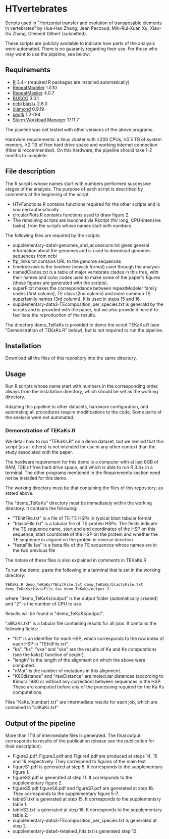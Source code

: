 # HTvertebrates

Scripts used in "Horizontal transfer and evolution of transposable elements in vertebrates" by Hua-Hao Zhang, Jean Peccoud, Min-Rui-Xuan Xu, Xiao-Gu Zhang, Clément Gilbert (submitted).

These scripts are publicly available to indicate how parts of the analysis were automated. There is no guaranty regarding their use. 
For those who may want to use the pipeline, see below:

## Requirements
- [R](https://cran.r-project.org) 3.4+ (required R packages are installed automatically)
- [RepeatModeler](http://www.repeatmasker.org/RepeatModeler/) 1.0.10
- [RepeatMasker](http://www.repeatmasker.org/RMDownload.html) 4.0.7
- [BUSCO](https://gitlab.com/ezlab/busco) 3.0.1
- [ncbi blast+](https://blast.ncbi.nlm.nih.gov/Blast.cgi?CMD=Web&PAGE_TYPE=BlastDocs&DOC_TYPE=Download) 2.6.0
- [diamond](https://github.com/bbuchfink/diamond) 0.9.19
- [seqtk](https://github.com/lh3/seqtk) 1.2-r94 
- [Slurm Workload Manager](https://slurm.schedmd.com/download.html) 17.11.7

The pipeline was not tested with other versions of the above programs. 

Hardware requirements: a linux cluster with ≥200 CPUs, ≥0.5 TB of system memory,  ≥2 TB of free hard drive space and working internet connection (fiber is recommended). On this hardware, the pipeline should take 1-2 months to complete.

## File description
The R scripts whose names start with numbers performed successive stages of the analysis. The purpose of each script is described by comments at the beginning of the script. 

- HTvFunctions.R contains functions required for the other scripts and is sourced automatically.
- circularPlots.R contains functions used to draw figure 2. 
- The remaining scripts are launched via Rscript (for long, CPU-intensive tasks), from the scripts whose names start with numbers.

The following files are required by the scripts:
- supplementary-data1-genomes_and_accessions.txt gives general information about the genomes and is used to download genomes sequences from ncbi
- ftp_links.txt contains URL to the genome sequences
- timetree.nwk is the timetree (newick format) used through the analysis
- namedClades.txt is a table of major vertebrate clades in this tree, with their names and color codes used to make some of the paper's figures (these figures are generated with the scripts).
- superF.txt makes the correspondance between repeatModeler family codes (first column), TE class (2nd column) and more common TE superfamily names (3rd column). It is used in steps 15 and 16.
- supplementary-data3-TEcomposition_per_species.txt is generatd by the scripts and is provided with the paper, but we also provide it here if to facilitate the reproduction of the results.

The directory demo_TeKaKs is provided to demo the script TEKaKs.R (see "Demonstration of TEKaKs.R" below), but is not required to run the pipeline.

## Installation
Download all the files of this repository into the same directory.

## Usage
Run R scripts whose name start with numbers in the corresponding order, always from the installation directory, which should be set as the working directory.

Adapting this pipeline to other datasets, hardware configuration, and automating all procedures require modifications to the code. Some parts of the analysis were not automated.

### Demonstration of TEKaKs.R 
We detail how to run "TEKaKs.R" on a demo dataset, but we remind that this script (as all others) is not intended for use in any other context than the study associated with the paper.

The hardware requirement for this demo is a computer with at last 8GB of RAM, 1GB of free hard drive space, and which is able to run R 3.4+ in a terminal. The other programs mentioned in the Requirements section need not be installed for this demo.

The working directory must be that containing the files of this repository, as stated above.

The "demo_TeKaKs" directory must be immediately within the working directory. It contains the following:
- "TEhitFile.txt" is a file of TE-TE HSPs in typical blast tabular format
- "blastxFile.txt" is a tabular file of TE-protein HSPs. The fields indicate the TE sequence name, start and end coordinates of the HSP on this sequence, start coordinate of the HSP on the protein and whether the TE sequence in aligned on the protein in reverse direction
- "fastaFile.fas" is a fasta file of the TE sequences whose names are in the two previous file

The nature of these files is also explained in comments in TEKaKs.R

To run the demo, paste the following in a terminal that is set in the working directory:
```
TEKaKs.R demo_TeKaKs/TEhitFile.txt demo_TeKaKs/blastxFile.txt demo_TeKaKs/fastaFile.fas demo_TeKaKs/output 2
```
where "demo_TeKaKs/output" is the output folder (automatically created) and "2" is the number of CPU to use.

Results will be found in "demo_TeKaKs/output".

"allKaKs.txt" is a tabular file containing results for all jobs. It contains the following fields:
- "hit" is an identifier for each HSP, which corresponds to the row index of each HSP in "TEhitFile.txt".
- "ka", "ks", "vka" and "vks" are the results of Ka and Ks computations (see the kaks() function of seqinr), 
- "length" is the length of the alignment on which the above were computed.
- "nMut" is the number of mutations in this alignment.
- "K80distance" and "rawDistance" are molecular distances (according to Kimura 1980 or without any correction) between sequences in the HSP. These are computed before any of the processing required for the Ka Ks computations.

Files "KaKs.(number).txt" are intermediate results for each job, which are combined in "allKaKs.txt" 


## Output of the pipeline
More than 1TB of intermediate files is generated.
The final output corresponds to results of the publication (please see the publication for their description).
- Figure2.pdf, Figure3.pdf and Figure4.pdf are produced at steps 14, 15 and 16 respectively. They correspond to figures of the main text
- figureS1.pdf is generated at step 5. It corresponds to the supplementary figure 1.
- figureS2.pdf is generated at step 11. It corresponds to the supplementary figure 2.
- figureS5.pdf figureS6.pdf and figureS7.pdf are generated at step 16. They corresponds to the supplementary figure 5-7.
- tableS1.txt is generated at step 15. It corresponds to the supplementary table 1.
- tableS2.txt is generated at step 16. It corresponds to the supplementary table 2.
- supplementary-data3-TEcomposition_per_species.txt is generated at step 2. 
- supplementary-data4-retained_hits.txt is generated step 12. 

